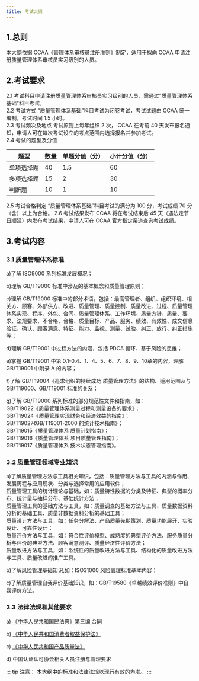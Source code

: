 ```yaml
---
title: 考试大纲
---
```

<Poetry />

## 1.总则
本大纲依据 CCAA《管理体系审核员注册准则》制定，适用于拟向 CCAA 申请注册质量管理体系审核员实习级别的人员。  

## 2.考试要求  

2.1 考试科目申请注册质量管理体系审核员实习级别的人员，需通过“质量管理体系基础”科目考试。    
2.2 考试方式 “质量管理体系基础”科目考试为闭卷考试，考试试题由 CCAA 统一编制，考试时间 1.5 小时。     
2.3 考试频次及地点 考试原则上每年组织 2 次， CCAA 在考前 40 天发布报名通知，申请人可在每次考试设立的考点范围内选择报名并参加考试。      
2.4 考试的题型及分值  
  

|题型|数量|单题分值（分）|小计分值（分）|
|---|---|---|---|
|单项选择题|40|1.5|60|
|多项选择题|15|2|30|
|判断题|10|1|10|


2.5 考试合格判定 “质量管理体系基础”科目考试的满分为 100 分，考试成绩 70 分（含）以上为合格。 
2.6 考试结果发布 CCAA 将在考试结束后 45 天（遇法定节日顺延）内发布考试结果，申请人可在 CCAA 官方指定渠道查询考试成绩。 
## 3.考试内容
### 3.1 质量管理体系标准

a)了解 ISO9000 系列标准发展概况；  

b)理解 GB/T19000 标准中涉及的基本概念和质量管理原则；  

c)理解 GB/T19000 标准中的部分术语，包括：最高管理者、组织、组织环境、相关方、顾客、外部供方、改进、质量管理、质量控制、质量改进、过程、质量管理体系实现、程序、外包、合同、质量管理体系、工作环境、质量方针、质量、要求、法规要求、不合格、合格、质量目标、产品、服务、绩效、有效性、成文信息验证、确认、顾客满意、特征、能力、监视、测量、试验、纠正、放行、纠正措施等；   

d)理解 GB/T19001 中过程方法的内涵，包括 PDCA 循环、基于风险的思维；   

e)掌握 GB/T19001 中第 0.1-0.4、1、4、5、6、7、8、9、10章的内容，理解 GB/T19001 中附录 A 的内容；  

f)了解 GB/T19004《追求组织的持续成功 质量管理方法》的结构、适用范围及与 GB/T19000、GB/T19001 标准的关系； 

g)了解 GB/T19000 系列标准的部分规范性文件和指南，如：  
GB/T19022《质量管理体系测量过程和测量设备的要求》；  
GB/T19024《质量管理实现财务和经济效益的指南》；  
GB/T19027《GB/T19001-2000 的统计技术指南》；  
GB/T19015《质量管理体系 质量计划指南》；  
GB/T19016《质量管理体系 项目质量管理指南》；  
GB/T19017《质量管理体系 技术状态管理指南》。 

### 3.2 质量管理领域专业知识 
a)了解质量管理方法与工具相关知识，包括：质量管理方法与工具的内涵与作用、发展历程与应用现状、分类与选择常用的应用软件；  
质量管理工具的统计理论与基础，如：质量特性数据的分类及特征、典型的概率分布、统计量与抽样分布、基础统计方法；  
质量管理工具的基础方法与工具，如：质量调查的基础方法与工具、质量数据资料分析的基础工具、质量非数据资料分析的基础工具；  
质量设计方法与工具，如：任务分解法、产品质量先期策划、质量功能展开、实验设计、可靠性设计；  
质量评价方法与工具，如：符合性评价模型、成熟度的典型评价方法、服务质量分析与评价的典型方法、顾客满意测评、质量经济性评价方法；  
质量改进方法与工具，如：系统性的质量改进方法与工具、结构化的质量改进方法与工具、质量改进的推广工具。 

b)了解风险管理基础知识,如：ISO31000 风险管理标准基本内容； 

c)了解质量管理自我评价基础知识，如：GB/T19580《卓越绩效评价准则》中自我评价方法。 

### 3.3 法律法规和其他要求 
a) [《中华人民共和国民法典》第三编 合同 ](http://yangmn.com:3200/web/法规/中华人民共和国民法典.pdf)

b) [《中华人民共和国消费者权益保护法》 ](http://yangmn.com:3200/web/法规/中华人民共和国消费者权益保护法.pdf)

c) [《中华人民共和国产品质量法》 ](http://yangmn.com:3200/web/法规/中华人民共和国产品质量法.pdf)

d) 中国认证认可协会相关人员注册与管理要求  


::: tip 注意：
本大纲中的标准和法律法规以现行有效的为准。 
:::